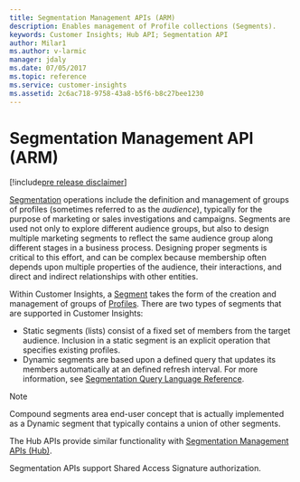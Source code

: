 ```yaml
---
title: Segmentation Management APIs (ARM)
description: Enables management of Profile collections (Segments).
keywords: Customer Insights; Hub API; Segmentation API
author: Milar1
ms.author: v-larmic
manager: jdaly
ms.date: 07/05/2017
ms.topic: reference
ms.service: customer-insights 
ms.assetid: 2c6ac718-9758-43a8-b5f6-b8c27bee1230
---
```


Segmentation Management API (ARM)
================================

[!include[pre release disclaimer](../../../includes/cc-beta-prerelease-disclaimer.md)]

[Segmentation](https://en.wikipedia.org/wiki/Market_segmentation) operations include the definition and management of groups of profiles (sometimes referred to as the _audience_), typically for the purpose of marketing or sales investigations and campaigns. Segments are used not only to explore different audience groups, but also to design multiple marketing segments to reflect the same audience group along different stages in a business process. Designing proper segments is critical to this effort, and can be complex because membership often depends upon multiple properties of the audience, their interactions, and direct and indirect relationships with other entities. 

Within Customer Insights, a [Segment](../types/segment.md) takes the form of the creation and management of groups of [Profiles](../types/profile.md). There are two types of segments that are supported in Customer Insights:
* Static segments (lists) consist of a fixed set of members from the target audience. Inclusion in a static segment is an explicit operation that specifies existing profiles. 
* Dynamic segments are based upon a defined query that updates its members automatically at an defined refresh interval. For more information, see [Segmentation Query Language Reference](../segquerylang.md).

>[!Note]                                                                                                                                      
>Compound segments area end-user concept that is actually implemented as a Dynamic segment that typically contains a union of other segments.

The Hub APIs provide similar functionality with [Segmentation Management APIs (Hub)](../hub/segmngnt.md).

Segmentation APIs support Shared Access Signature authorization.
<!-- Does it support other security schemes? -->
